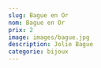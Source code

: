 ```yaml
---
slug: Bague en Or
nom: Bague en Or
prix: 2
image: images/bague.jpg
description: J﻿olie Bague
categorie: bijoux
---
```

